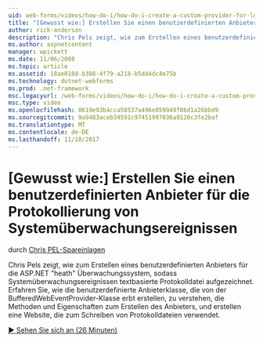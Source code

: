 ```yaml
---
uid: web-forms/videos/how-do-i/how-do-i-create-a-custom-provider-for-logging-health-monitoring-events
title: "[Gewusst wie:] Erstellen Sie einen benutzerdefinierten Anbieter für die Protokollierung von Systemüberwachungsereignissen | Microsoft Docs"
author: rick-anderson
description: "Chris Pels zeigt, wie zum Erstellen eines benutzerdefinierten Anbieters für die ASP.NET \"heath\" Überwachungssystem, sodass Systemüberwachungsereignissen textbasierte Protokolldatei aufgezeichnet. LE..."
ms.author: aspnetcontent
manager: wpickett
ms.date: 11/06/2008
ms.topic: article
ms.assetid: 18ae018d-b388-4f79-a218-b5dd4dc4e75b
ms.technology: dotnet-webforms
ms.prod: .net-framework
msc.legacyurl: /web-forms/videos/how-do-i/how-do-i-create-a-custom-provider-for-logging-health-monitoring-events
msc.type: video
ms.openlocfilehash: 0619e93b4cca58537a496e059949f86d1a26bbd9
ms.sourcegitcommit: 9a9483aceb34591c97451997036a9120c3fe2baf
ms.translationtype: MT
ms.contentlocale: de-DE
ms.lasthandoff: 11/10/2017
---
```

<a name="how-do-i-create-a-custom-provider-for-logging-health-monitoring-events"></a>[Gewusst wie:] Erstellen Sie einen benutzerdefinierten Anbieter für die Protokollierung von Systemüberwachungsereignissen
====================
durch [Chris PEL-Spareinlagen](https://twitter.com/chrispels)

Chris Pels zeigt, wie zum Erstellen eines benutzerdefinierten Anbieters für die ASP.NET "heath" Überwachungssystem, sodass Systemüberwachungsereignissen textbasierte Protokolldatei aufgezeichnet. Erfahren Sie, wie die benutzerdefinierte Anbieterklasse, die von der BufferedWebEventProvider-Klasse erbt erstellen, zu verstehen, die Methoden und Eigenschaften zum Erstellen des Anbieters, und erstellen eine Website, die zum Schreiben von Protokolldateien verwendet.

[&#9654; Sehen Sie sich an (26 Minuten)](https://channel9.msdn.com/Blogs/ASP-NET-Site-Videos/how-do-i-create-a-custom-provider-for-logging-health-monitoring-events)
